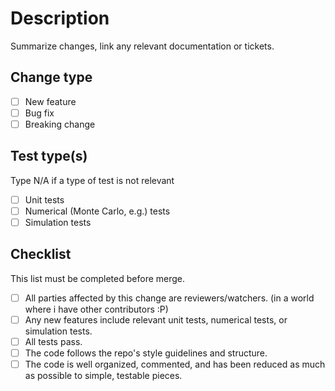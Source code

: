 # Description

Summarize changes, link any relevant documentation or tickets.

## Change type
* [ ] New feature
* [ ] Bug fix
* [ ] Breaking change

## Test type(s)
Type N/A if a type of test is not relevant
* [ ] Unit tests
* [ ] Numerical (Monte Carlo, e.g.) tests
* [ ] Simulation tests

## Checklist
This list must be completed before merge.
* [ ] All parties affected by this change are reviewers/watchers. (in a world where i have other contributors :P)
* [ ] Any new features include relevant unit tests, numerical tests, or simulation tests. 
* [ ] All tests pass.
* [ ] The code follows the repo's style guidelines and structure.
* [ ] The code is well organized, commented, and has been reduced as much as possible to simple, testable pieces.
